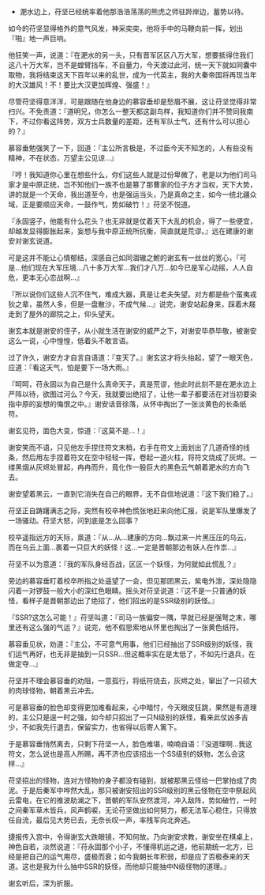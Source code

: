 *   淝水边上，苻坚已经统率着他那浩浩荡荡的熊虎之师驻跸岸边，蓄势以待。

如今的苻坚显得格外的意气风发，神采奕奕，他将手中的马鞭向前一挥，划出『啪』地一声巨响。

他狂笑一声，说道：『在淝水的另一头，只有晋军区区八万大军，想要抵得住我们这八十万大军，岂不是螳臂挡车，不自量力，今天渡过此河，统一天下就如同囊中取物，我将结束这天下百年以来的乱世，成为一代英主，我的大秦帝国将再现当年的大汉雄风！不！要比大汉更加辉煌、强盛！』

尽管苻坚得意洋洋，可是跟随在他身边的慕容垂却是愁眉不展，这让苻坚觉得非常扫兴。不免责道：『道明兄，你怎么一整天都这副鸟样，我知道你们并不赞同我南下，不过你看这阵势，双方士兵数量的差距，还有军队士气，还有什么可以担心的？』

慕容垂勉强笑了一下，回道：『主公所言极是，不过臣今天不知怎的，人有些没有精神，不在状态，万望主公见谅…』

『哼！我知道你心里在想些什么，你们这些人就是过份卑微了，老是以为他们司马家才是中原正统，岂不知他们一族不也是篡了那曹家的位子方才当权，天下大势，讲的就是一个天命，我出道至今，也是强运当头，乃是真命之主，如今一统北疆众域，正是要顺应天命，一鼓作气，势如破竹！』苻坚不悦道。

『永固竖子，他能有什么花头？也无非就是仗着天下大乱的机会，得了一些便宜，却越发显得膨胀起来，妄想与我中原正统所抗衡，简直就是荒谬。』远在建康的谢安对谢玄说道。

可是这并不能让心情郁结，深感自己如同涸辙之鲋的谢玄有一丝丝的宽心，『可是…他们现在大军压境…八十多万大军…我们才八万…如今已是军心动摇，人人自危，更本无心恋战啊…』

『所以说你们这些人沉不住气，难成大器，真是让老夫失望。对方都是些个蛮夷戎狄之辈，虽然人多，但是一盘散沙，不成气候…』说完，谢安站起身来，踩着木屐走到了屋外的廊院之上，仰头望天。

谢玄本就是谢安的侄子，从小就生活在谢安的威严之下，对谢安毕恭毕敬，被谢安这么一说，心中惶惶，低着头不敢言语。

过了许久，谢安方才自言自语道：『变天了。』谢玄这才将头抬起，望了一眼天色，应道：『看这天气，怕是要下一场大雨。』

『呵呵，苻永固以为自己是什么真命天子，真是荒谬，他此时此刻不是在淝水边上严阵以待，欲图过河么？今天，我就要出绝招了，让他一辈子都要活在对当初要染指中原的妄想的悔恨之中。』谢安话音徐落，从怀中掏出了一张淡黄色的长条纸符。

谢玄见符，面色大变，惊道：『这莫不是…！』

谢安笑而不语，只见他左手捏住符文末梢，右手在符文上面划出了几道奇怪的线条，然后用左手捏着符文在空中轻轻一挥，卷起一道火柱，将符文烧成了灰烬。一缕黑烟从灰烬处冒起，冉冉而升，竟化作一股巨大的黑色云气朝着淝水的方向飞去。

谢安望着黑云，一直到它消失在自己的眼界，无不自信地说道：『这下我们稳了。』

苻坚正自踌躇满志之际，突然有校卒神色慌张地赶来向他汇报，说是军队里爆发了一场骚动。苻坚大怒，问到底是怎么回事？

校卒遥指远方的天际，禀道：『从…从…建康的方向…飘过来一片黑压压的乌云，而在乌云上面…裹着一只巨大的妖怪！这…一定是晋朝那边有妖人在作祟…』

苻坚不以为意道：『我的军队身经百战，区区一个妖怪，为何就如此慌乱？』

旁边的慕容垂盯着校卒所指之处遥望了一会，但见那团黑云，紫电外泄，深处隐隐闪着一对锣鼓一般大小的深红色眼睛。摇头对苻坚说道：『这不是一只普通的妖怪，看样子是晋朝那边出了绝招了，他们招出的是SSR级别的妖怪。』

『SSR?这怎么可能！』苻坚叫道：『司马一族偏安一隅，早就已经是强弩之末，哪里还有这么强的气运？』说完，他不假思索地从怀里也掏出了一张黄色纸符。

慕容垂见状，劝道：『主公，不可意气用事，他们已经抽出了SSR级别的妖怪，我们运气再好，也无非是抽到一只SSR…但这概率实在是太低了，不如先行退兵，在做定夺…』

苻坚并不理会慕容垂的劝阻，一意孤行，将纸符烧去，灰烬之处，窜出了一只硕大的肉球怪物，朝着黑云冲去。

可是慕容垂的脸色却变得更加难看起来，心中暗忖，今天眼皮狂跳，果然是有道理的，主公只是逞一时之强，如今却只招出了一只N级别的妖怪，看来此仗凶多吉少，不如我先行退去，保留实力，也省得以后寄人篱下。

于是慕容垂悄然离去，只剩下苻坚一人，脸色难堪，喃喃自语：『没道理啊…我这符文，怎么说也是高人所赐，再不济也应该招出一个SS级别的妖物，怎么会这样…』

苻坚招出的怪物，连对方怪物的身子都没有碰到，就被那黑云怪给一巴掌拍成了肉泥。于是后秦军中哗然大乱，那只被谢安招出的SSR级别的黑云怪物在空中祭起风云雷电，在它的推波助澜之下，晋朝的军队安然渡河，冲入敌阵，势如破竹，一时之间秦军草木皆兵，风声鹤唳，无论苻坚做出如何努力，都无法军心稳住，只得放任自流，最后见大势已去，无奈长叹一声，率残军向北奔逃。

捷报传入宫中，令得谢玄大跌眼镜，不知何故。乃向谢安求教，谢安坐在棋桌上，神色自若，淡然说道：『苻永固那个小子，不懂得机运之道，他前期统一北方，已经是把自己的运气用尽，盛极而衰；如今我朝长年积弱，却是应了否极泰来的天道。这也是我为什么抽中SSR的妖怪，而他却只能抽中N级怪物的道理。』

谢玄听后，深为折服。​​​​
